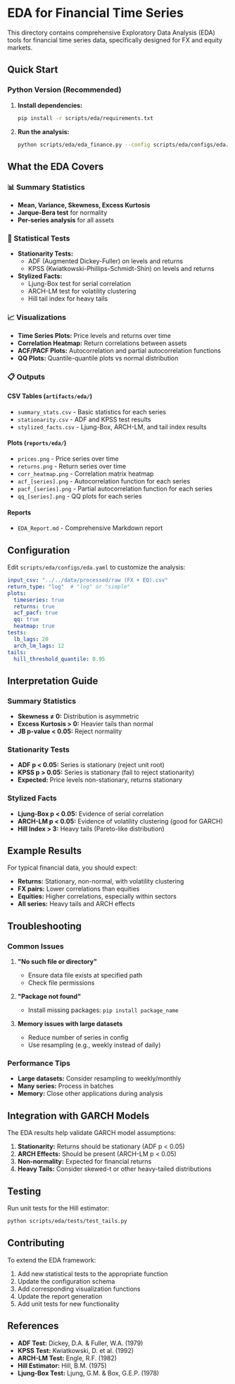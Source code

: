 # EDA for Financial Time Series

This directory contains comprehensive Exploratory Data Analysis (EDA) tools for financial time series data, specifically designed for FX and equity markets.

## Quick Start

### Python Version (Recommended)

1. **Install dependencies:**
   ```bash
   pip install -r scripts/eda/requirements.txt
   ```

2. **Run the analysis:**
   ```bash
   python scripts/eda/eda_finance.py --config scripts/eda/configs/eda.yaml
   ```

## What the EDA Covers

### 📊 Summary Statistics
- **Mean, Variance, Skewness, Excess Kurtosis**
- **Jarque-Bera test** for normality
- **Per-series analysis** for all assets

### 🧪 Statistical Tests
- **Stationarity Tests:**
  - ADF (Augmented Dickey-Fuller) on levels and returns
  - KPSS (Kwiatkowski-Phillips-Schmidt-Shin) on levels and returns
- **Stylized Facts:**
  - Ljung-Box test for serial correlation
  - ARCH-LM test for volatility clustering
  - Hill tail index for heavy tails

### 📈 Visualizations
- **Time Series Plots:** Price levels and returns over time
- **Correlation Heatmap:** Return correlations between assets
- **ACF/PACF Plots:** Autocorrelation and partial autocorrelation functions
- **QQ Plots:** Quantile-quantile plots vs normal distribution

### 📋 Outputs

#### CSV Tables (`artifacts/eda/`)
- `summary_stats.csv` - Basic statistics for each series
- `stationarity.csv` - ADF and KPSS test results
- `stylized_facts.csv` - Ljung-Box, ARCH-LM, and tail index results

#### Plots (`reports/eda/`)
- `prices.png` - Price series over time
- `returns.png` - Return series over time
- `corr_heatmap.png` - Correlation matrix heatmap
- `acf_[series].png` - Autocorrelation function for each series
- `pacf_[series].png` - Partial autocorrelation function for each series
- `qq_[series].png` - QQ plots for each series

#### Reports
- `EDA_Report.md` - Comprehensive Markdown report

## Configuration

Edit `scripts/eda/configs/eda.yaml` to customize the analysis:

```yaml
input_csv: "../../data/processed/raw (FX + EQ).csv"
return_type: "log"  # "log" or "simple"
plots:
  timeseries: true
  returns: true
  acf_pacf: true
  qq: true
  heatmap: true
tests:
  lb_lags: 20
  arch_lm_lags: 12
tails:
  hill_threshold_quantile: 0.95
```

## Interpretation Guide

### Summary Statistics
- **Skewness ≠ 0:** Distribution is asymmetric
- **Excess Kurtosis > 0:** Heavier tails than normal
- **JB p-value < 0.05:** Reject normality

### Stationarity Tests
- **ADF p < 0.05:** Series is stationary (reject unit root)
- **KPSS p > 0.05:** Series is stationary (fail to reject stationarity)
- **Expected:** Price levels non-stationary, returns stationary

### Stylized Facts
- **Ljung-Box p < 0.05:** Evidence of serial correlation
- **ARCH-LM p < 0.05:** Evidence of volatility clustering (good for GARCH)
- **Hill Index > 3:** Heavy tails (Pareto-like distribution)

## Example Results

For typical financial data, you should expect:
- **Returns:** Stationary, non-normal, with volatility clustering
- **FX pairs:** Lower correlations than equities
- **Equities:** Higher correlations, especially within sectors
- **All series:** Heavy tails and ARCH effects

## Troubleshooting

### Common Issues

1. **"No such file or directory"**
   - Ensure data file exists at specified path
   - Check file permissions

2. **"Package not found"**
   - Install missing packages: `pip install package_name`

3. **Memory issues with large datasets**
   - Reduce number of series in config
   - Use resampling (e.g., weekly instead of daily)

### Performance Tips

- **Large datasets:** Consider resampling to weekly/monthly
- **Many series:** Process in batches
- **Memory:** Close other applications during analysis

## Integration with GARCH Models

The EDA results help validate GARCH model assumptions:

1. **Stationarity:** Returns should be stationary (ADF p < 0.05)
2. **ARCH Effects:** Should be present (ARCH-LM p < 0.05)
3. **Non-normality:** Expected for financial returns
4. **Heavy Tails:** Consider skewed-t or other heavy-tailed distributions

## Testing

Run unit tests for the Hill estimator:

```bash
python scripts/eda/tests/test_tails.py
```

## Contributing

To extend the EDA framework:

1. Add new statistical tests to the appropriate function
2. Update the configuration schema
3. Add corresponding visualization functions
4. Update the report generation
5. Add unit tests for new functionality

## References

- **ADF Test:** Dickey, D.A. & Fuller, W.A. (1979)
- **KPSS Test:** Kwiatkowski, D. et al. (1992)
- **ARCH-LM Test:** Engle, R.F. (1982)
- **Hill Estimator:** Hill, B.M. (1975)
- **Ljung-Box Test:** Ljung, G.M. & Box, G.E.P. (1978)
